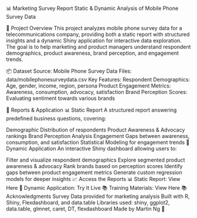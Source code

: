 📊 Marketing Survey Report
Static & Dynamic Analysis of Mobile Phone Survey Data

📝 Project Overview
This project analyzes mobile phone survey data for a telecommunications company, providing both a static report with structured insights and a dynamic Shiny application for interactive data exploration. The goal is to help marketing and product managers understand respondent demographics, product awareness, brand perception, and engagement trends.

📦 Dataset
Source: Mobile Phone Survey Data
Files:
data/mobilephonesurveydata.csv
Key Features:
Respondent Demographics: Age, gender, income, region, persona
Product Engagement Metrics: Awareness, consumption, advocacy, satisfaction
Brand Perception Scores: Evaluating sentiment towards various brands

🚀 Reports & Application
📊 Static Report
A structured report answering predefined business questions, covering:

Demographic Distribution of respondents
Product Awareness & Advocacy rankings
Brand Perception Analysis
Engagement Gaps between awareness, consumption, and satisfaction
Statistical Modeling for engagement trends
🚀 Dynamic Application
An interactive Shiny dashboard allowing users to:

Filter and visualize respondent demographics
Explore segmented product awareness & advocacy
Rank brands based on perception scores
Identify gaps between product engagement metrics
Generate custom regression models for deeper insights
📈 Access the Reports
📊 Static Report: View Here
🚀 Dynamic Application: Try It Live
📚 Training Materials: View Here
📚 Acknowledgments
Survey Data provided for marketing analysis
Built with R, Shiny, Flexdashboard, and data.table
Libraries used: shiny, ggplot2, data.table, glmnet, caret, DT, flexdashboard
Made by Martin Ng 🚀


















